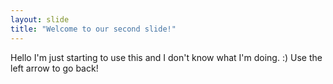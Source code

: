 ```yaml
---
layout: slide
title: "Welcome to our second slide!"
---
```

Hello I'm just starting to use this and I don't know what I'm doing. :)
Use the left arrow to go back!
